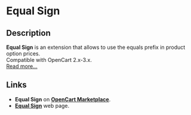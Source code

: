 # Equal Sign

## Description
**Equal Sign** is an  extension that allows to use the equals prefix in product option prices.  
Compatible with OpenCart 2.x-3.x.  
 [Read more...](./module/README.md)

## Links
* **Equal Sign** on [**OpenCart Marketplace**](https://www.opencart.com/index.php?route=marketplace/extension/info&extension_id=34383).
* [**Equal Sign**](https://www.ocmod.space/equal-sign) web page.
